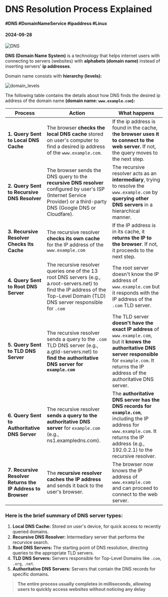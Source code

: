 # DNS Resolution Process Explained

#### #DNS #DomainNameService #ipaddress #Linux
#### 2024-09-28

![DNS](/posts/dns_resolution_process_explained/dns_cover_image.jpg)

**DNS (Domain Name System)** is a technology that helps internet users with connecting to servers (websites) with **alphabets (domain name)** instead of inserting servers' **ip addresses**.

Domain name consists with **hierarchy (levels):**

![domain_levels](/posts/dns_resolution_process_explained/dns_level.jpeg)

The following table contains the details about how DNS finds the desired ip address of the domain name **(domain name: `www.example.com`):**

| Process | Action | What happens |
| ------- | ------ | ------------ |
| **1. Query Sent to Local DNS Cache** | The browser **checks the local DNS cache** stored on user's computer to find a desired ip address of the `www.example.com`. | If the ip address is found in the cache, t**he browser uses it to connect to the web server.** If not, the query moves to the next step. |
| **2. Query Sent to Recursive DNS Resolver** | The browser sends the DNS query to the **recursive DNS resolver** configured by user's ISP (Internet Service Provider) or a third-party DNS (Google DNS or Cloudfare). | The recursive resolver acts as an **intermediary**, trying to resolve the `www.example.com` by **querying other DNS servers** in a hierarchical manner. |
| **3. Recursive Resolver Checks Its Cache** | The recursive resolver **checks its own cache** for the IP address of the `www.example.com` | If the IP address is in its cache, it **returns the IP to the browser**. If not, it proceeds to the next step. |
| **4. Query Sent to Root DNS Server** | The recursive resolver queries one of the 13 root DNS servers (e.g., a.root-servers.net) to find the IP address of the Top-Level Domain (TLD) DNS server responsible for `.com` | The root server doesn't know the IP address of `www.example.com` but it responds with the IP address of the `.com` TLD server. |
| **5. Query Sent to TLD DNS Server** | The recursive resolver sends a query to the `.com` TLD DNS server (e.g., a.gtld-servers.net) to **find the authoritative DNS server for `example.com`** | The TLD server **doesn't have the exact IP address** of `www.example.com`, but it **knows the authoritative DNS server responsible** for `example.com`. It returns the IP address of the authoritative DNS server. |
| **6. Query Sent to Authoritative DNS Server** | The recursive resolver **sends a query to the authoritative DNS server** for `example.com` (e.g., ns1.exampledns.com). | The **authoritative DNS server has the DNS records for `example.com`**, including the IP address for `www.example.com`. It returns the IP address (e.g., 192.0.2.1) to the recursive resolver. |
| **7. Recursive Resolver Returns the IP Address to Browser** | The **recursive resolver caches the IP address** and sends it back to the user's browser. | The browser now knows the IP address of `www.example.com` and can proceed to connect to the web server. |

### Here is the brief summary of DNS server types:

1. **Local DNS Cache:** Stored on user's device, for quick access to recently queried domains.
2. **Recursive DNS Resolver:** Intermediary server that performs the recurvice search.
3. **Root DNS Servers:** The starting point of DNS resolution, directing queries to the appropriate TLD servers.
4. **TLD DNS Servers:** Servers responsible for Top-Level Domains like `.com`, `.org`, `.net`.
5. **Authoritative DNS Servers:** Servers that contain the DNS records for specific domains.

> **The entire process usually completes in milliseconds, allowing users to quickly access websites without noticing any delay**